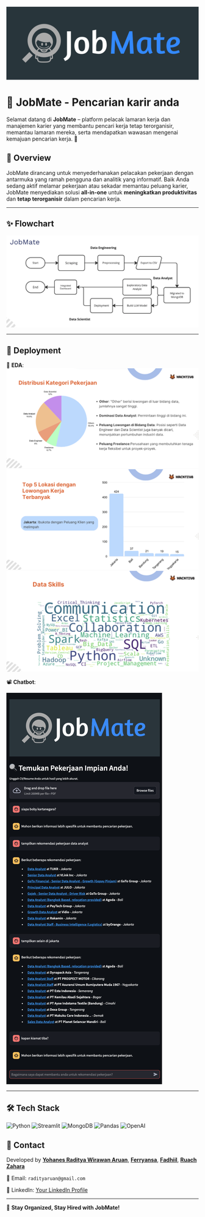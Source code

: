 ![JobMate Banner](JobMate.png)

# 👔 JobMate - Pencarian karir anda


Selamat datang di **JobMate** – platform pelacak lamaran kerja dan manajemen karier yang membantu pencari kerja tetap terorganisir, memantau lamaran mereka, serta mendapatkan wawasan mengenai kemajuan pencarian kerja. 🚀

## 📖 Overview
JobMate dirancang untuk menyederhanakan pelacakan pekerjaan dengan antarmuka yang ramah pengguna dan analitik yang informatif. Baik Anda sedang aktif melamar pekerjaan atau sekadar memantau peluang karier, JobMate menyediakan solusi **all-in-one** untuk **meningkatkan produktivitas** dan **tetap terorganisir** dalam pencarian kerja.

---

## ✨ Flowchart
![FLow_Banner3](FlowChart.png) 

---

## 🎥 Deployment
📌 **EDA**: 
![EDA_Banner1](EDA1.png) 
![EDA_Banner2](EDA2.png) 
![EDA_Banner3](EDA3.png) 

📽️ **Chatbot**: 

![JobMate Demo](chatbot.png)

---

## 🛠️ Tech Stack
![Python](https://img.shields.io/badge/Python-3.9-blue) ![Streamlit](https://img.shields.io/badge/Streamlit-1.40-red) ![MongoDB](https://img.shields.io/badge/MongoDB-4.10-green) ![Pandas](https://img.shields.io/badge/Pandas-2.1.4-orange) ![OpenAI](https://img.shields.io/badge/OpenAI-0.28-blue)

## 📧 Contact
Developed by 
**[Yohanes Raditya Wirawan Aruan](https://github.com/radityaaruan)**,
**[Ferryansa](https://github.com/ferryansa)**,
**[Fadhiil](https://github.com/FadhiilDzaki)**,
**[Ruach](https://github.com/rsakadewa7)**
**[Zahara](https://github.com/ZaharaJannah)**

📩 Email: `radityaruan@gmail.com`  

🔗 LinkedIn: [Your LinkedIn Profile]([https://www.linkedin.com/in/yourprofile](https://www.linkedin.com/in/yohanes-raditya-wirawan-aruan/))

---

🚀 **Stay Organized, Stay Hired with JobMate!**

